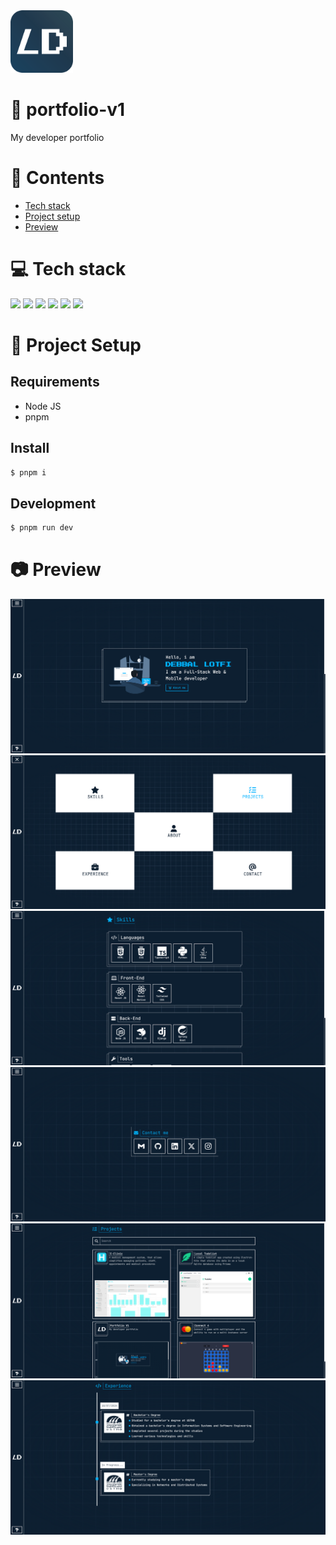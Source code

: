 <img height="100px" width="100px" src="https://github.com/devlotfi/portfolio-v1/blob/main/github-assets/logo.svg">

# 📜 portfolio-v1
My developer portfolio

# 📌 Contents
- [Tech stack](#-tech-stack)
- [Project setup](#-project-setup)
- [Preview](#-preview)

# 💻 Tech stack

<p float="left">
  <img height="50px" src="https://devlotfi.github.io/stack-icons/icons/html.svg">
  <img height="50px" src="https://devlotfi.github.io/stack-icons/icons/css.svg">
  <img height="50px" src="https://devlotfi.github.io/stack-icons/icons/ts.svg">
  <img height="50px" src="https://devlotfi.github.io/stack-icons/icons/tailwind.svg">
  <img height="50px" src="https://devlotfi.github.io/stack-icons/icons/vite.svg">
  <img height="50px" src="https://devlotfi.github.io/stack-icons/icons/react.svg">
</p>

# 📂 Project Setup

## Requirements
- Node JS
- pnpm

## Install

```bash
$ pnpm i
```

## Development

```bash
$ pnpm run dev
```

# 📷 Preview

<img src="https://github.com/devlotfi/portfolio-v1/blob/main/github-assets/preview-1.png">
<img src="https://github.com/devlotfi/portfolio-v1/blob/main/github-assets/preview-2.png">
<img src="https://github.com/devlotfi/portfolio-v1/blob/main/github-assets/preview-3.png">
<img src="https://github.com/devlotfi/portfolio-v1/blob/main/github-assets/preview-4.png">
<img src="https://github.com/devlotfi/portfolio-v1/blob/main/github-assets/preview-5.png">
<img src="https://github.com/devlotfi/portfolio-v1/blob/main/github-assets/preview-6.png">
